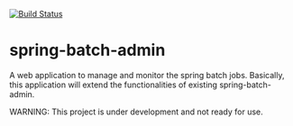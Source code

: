 [![Build Status](https://travis-ci.org/vadivelmurugesan/spring-batch-admin.svg?branch=master)](https://travis-ci.org/vadivelmurugesan/spring-batch-admin)

# spring-batch-admin
A web application to manage and monitor the spring batch jobs. Basically, this application will extend the functionalities of existing spring-batch-admin.

WARNING: This project is under development and not ready for use.
